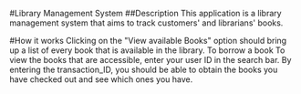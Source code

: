 #Library Management System
##Description
This application is a library management system that aims to track customers' and librarians' books.

#How it works
Clicking on the "View available Books" option should bring up a list of every book that is available in the library. To borrow a book To view the books that are accessible, enter your user ID in the search bar. By entering the transaction_ID, you should be able to obtain the books you have checked out and see which ones you have.
